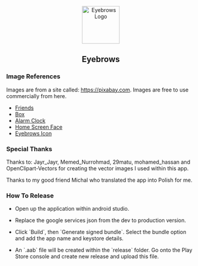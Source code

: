<p align="center">
    <img width="100" src="https://firebasestorage.googleapis.com/v0/b/eyebrows-test.appspot.com/o/eyebrows_icon.png?alt=media&token=d289008f-cbf3-421d-abcc-b4c98276ebe3" alt="Eyebrows Logo">
</p>

<h2 align="center">Eyebrows</h2>

<h3>Image References</h3>
<p>Images are from a site called: <a href="https://pixabay.com">https://pixabay.com</a>. Images are free to use commercially from here.</p>
<ul>
  <li>
    <a href="https://pixabay.com/vectors/girls-selfie-portrait-women-6756328">Friends</a>
  </li>
  <li>
    <a href="https://pixabay.com/vectors/box-cardboard-cardboard-box-package-1673579">Box</a>
  </li>
  <li>
    <a href="https://pixabay.com/vectors/alarm-icon-clock-warning-symbol-4172631">Alarm Clock</a>
  </li>
  <li>
    <a href="https://pixabay.com/vectors/face-mirror-woman-pretty-157398">Home Screen Face</a>
  </li>
  <li>
    <a href="https://pixabay.com/vectors/cartoon-character-shirt-face-3556648">Eyebrows Icon</a>
  </li>
</ul>

<h3>Special Thanks</h3>
<p>Thanks to: Jayr_Jayr, Memed_Nurrohmad, 29matu, mohamed_hassan and OpenClipart-Vectors for creating the vector images I used within this app.</p>
<p>Thanks to my good friend Michal who translated the app into Polish for me.</p>

<h3>How To Release</h3>
<ul>
  <li>
    <p>Open up the application within android studio.</p>
  </li>
  <li>
    <p>Replace the google services json from the dev to production version.</p>
  </li>
  <li>
    <p>Click `Build`, then `Generate signed bundle`. Select the bundle option and add the app name and keystore details.</p>
  </li>
  <li>
    <p>An `.aab` file will be created within the `release` folder. Go onto the Play Store console and create new release and upload this file.</p>
  </li>
</ul>